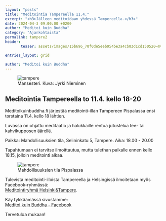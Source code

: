 ```yaml
---
layout: "posts"
title: "Meditointia Tampereella 11.4."
excerpt: "<h3>Jälleen meditoidaan yhdessä Tampereella.</h3>"
date: 2024-04-3 09:00:00 +0200
author: "Meditoi kuin Buddha"
category: "Ajankohtaista"
permalink: tampere2
header: 
       teaser: assets/images/15b696_70f0de5eeb954be3a4cb03d1cd150520~mv2_d_6000_4000_s_4_2.jpg

entries_layout: grid

author: "Meditoi kuin Buddha"
---
```


<figure>
<img src="assets/images/jyrki-nieminen-5zLhWqntDQA-unsplash.jpg" alt="tampere">
<figcaption> Mansesteri. Kuva: Jyrki Nieminen</figcaption>
</figure>

<h2>Meditointia Tampereella to 11.4. kello 18-20</h2>

Meditoikuinbuddha.fi järjestää meditointi-illan Tampereen Pispalassa ensi torstaina 11.4. kello 18 lähtien.

Luvassa on ohjattu meditaatio ja halukkaille rentoa jutustelua tee- tai kahvikupposen äärellä.

Paikka: Mahdollisuuksien tila, Selininkatu 5, Tampere.
Aika: 18.00 - 20.00

Tapahtumaan ei tarvitse ilmoittautua, mutta tulethan paikalle ennen kello 18.15, jolloin meditointi alkaa.

<figure>
<img src="assets/images/15b696_70f0de5eeb954be3a4cb03d1cd150520~mv2_d_6000_4000_s_4_2.jpg.jpg" alt="tampere">
<figcaption> Mahdollisuuksien tila Pispalassa</figcaption>
</figure>

Tulevista meditointi-illoista Tampereella ja Helsingissä ilmoitetaan myös Facebook-ryhmässä:<br> <a href="https://www.facebook.com/groups/416251517754820">Meditointiryhmä Helsinki&Tampere</a>.<br>

Käy tykkäämässä sivustamme:<br> <a href="https://www.facebook.com/profile.php?id=61555870603768">Meditoi kuin Buddha - Facebook</a>

Tervetuloa mukaan!
